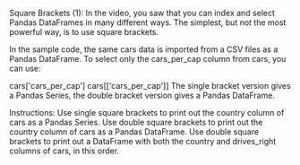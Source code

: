 Square Brackets (1):
In the video, you saw that you can index and select Pandas DataFrames in many different ways. The simplest, but not the most powerful way, is to use square brackets.

In the sample code, the same cars data is imported from a CSV files as a Pandas DataFrame. To select only the cars_per_cap column from cars, you can use:

cars['cars_per_cap']
cars[['cars_per_cap']]
The single bracket version gives a Pandas Series, the double bracket version gives a Pandas DataFrame.

Instructions:
Use single square brackets to print out the country column of cars as a Pandas Series.
Use double square brackets to print out the country column of cars as a Pandas DataFrame.
Use double square brackets to print out a DataFrame with both the country and drives_right columns of cars, in this order.